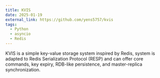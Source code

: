 ```yaml
---
title: KVIS
date: 2025-01-19
external_link: https://github.com/yens5757/kvis
tags:
  - Python
  - asyncio
  - Redis
---
```


KVIS is a simple key-value storage system inspired by Redis, system is adapted to Redis Serialization Protocol (RESP) and can offer core commands, key expiry, RDB-like persistence, and master-replica synchronization.
<!--more-->

